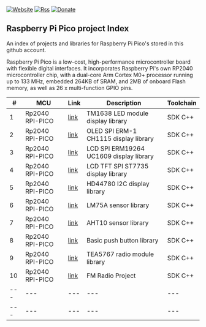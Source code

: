 [![Website](https://img.shields.io/badge/Website-Link-blue.svg)](https://gavinlyonsrepo.github.io/)  [![Rss](https://img.shields.io/badge/Subscribe-RSS-yellow.svg)](https://gavinlyonsrepo.github.io//feed.xml)  [![Donate](https://img.shields.io/badge/Donate-PayPal-green.svg)](https://www.paypal.com/paypalme/whitelight976)

Raspberry Pi Pico project Index
-----------------------------------

An index of projects and libraries for Raspberry Pi Pico's stored in this
github account.  

Raspberry Pi Pico is a low-cost, high-performance microcontroller board with flexible digital interfaces. It incorporates Raspberry Pi's own RP2040 microcontroller chip, with a dual-core Arm Cortex M0+ processor running up to 133 MHz, embedded 264KB of SRAM, and 2MB of onboard Flash memory, as well as 26 x multi-function GPIO pins.

| # |  MCU  | Link | Description  | Toolchain |
| -------------- | -------------- | -------- | ----------- | ----------- |
| 1 | Rp2040 RPI-PICO | [link](https://github.com/gavinlyonsrepo/TM1638plus_PICO) | TM1638 LED module display library | SDK C++ | 
| 2 | Rp2040 RPI-PICO | [link](https://github.com/gavinlyonsrepo/ER_OLEDM1_CH1115_PICO) |  OLED SPI ERM-1 CH1115 display library | SDK C++ | 
| 3 | Rp2040 RPI-PICO | [link](https://github.com/gavinlyonsrepo/ERM19264_UC1609_PICO) |  LCD SPI ERM19264 UC1609 display library | SDK C++ | 
| 4 | Rp2040 RPI-PICO | [link](https://github.com/gavinlyonsrepo/ST7735_TFT_PICO) |  LCD TFT SPI ST7735 display library | SDK C++ |
| 5 | Rp2040 RPI-PICO | [link](https://github.com/gavinlyonsrepo/HD44780_LCD_PCF8574_PICO) | HD44780 I2C display library | SDK C++ | 
| 6 | Rp2040 RPI-PICO | [link](https://github.com/gavinlyonsrepo/LM75A_PICO) | LM75A sensor library | SDK C++ | 
| 7 | Rp2040 RPI-PICO | [link](https://github.com/gavinlyonsrepo/AHTXX_PICO) | AHT10 sensor library | SDK C++ | 
| 8 | Rp2040 RPI-PICO | [link](https://github.com/gavinlyonsrepo/PushButtonLib_PICO ) | Basic push button library | SDK C++ | 
| 9 | Rp2040 RPI-PICO | [link](https://github.com/gavinlyonsrepo/TEA5767_PICO ) | TEA5767 radio module library | SDK C++ | 
| 10 | Rp2040 RPI-PICO | [link](https://github.com/gavinlyonsrepo/FM_Radio_PICO ) | FM Radio Project | SDK C++ | 
| ---  | ---  | ---  | ---  | --- |
| ---  | ---  | ---  | ---  | --- |
